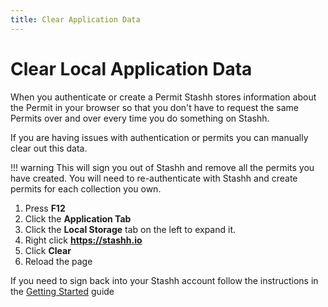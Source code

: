 ```yaml
---
title: Clear Application Data
---
```


# Clear Local Application Data

When you authenticate or create a Permit Stashh stores information about the Permit in your browser so that you don't have to request the same Permits over and over every time you do something on Stashh.

If you are having issues with authentication or permits you can manually clear out this data.

!!! warning
    This will sign you out of Stashh and remove all the permits you have created. You will need to re-authenticate with Stashh and create permits for each collection you own.

1. Press **F12**
2. Click the **Application Tab**
3. Click the **Local Storage** tab on the left to expand it.
4. Right click **https://stashh.io**
5. Click **Clear**
6. Reload the page

If you need to sign back into your Stashh account follow the instructions in the [Getting Started](../getting-started.md) guide